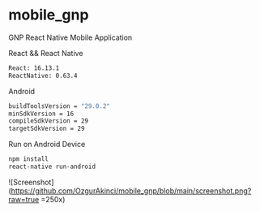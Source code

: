 # mobile_gnp
GNP React Native Mobile Application

React && React Native
```bash
React: 16.13.1
ReactNative: 0.63.4
```

Android
```bash
buildToolsVersion = "29.0.2"
minSdkVersion = 16
compileSdkVersion = 29
targetSdkVersion = 29
```

Run on Android Device
```bash
npm install
react-native run-android
```

![Screenshot](https://github.com/OzgurAkinci/mobile_gnp/blob/main/screenshot.png?raw=true =250x)
